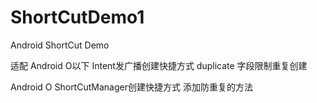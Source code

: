 # ShortCutDemo1
Android ShortCut Demo

适配
Android O以下 Intent发广播创建快捷方式 duplicate 字段限制重复创建

Android O ShortCutManager创建快捷方式 添加防重复的方法
